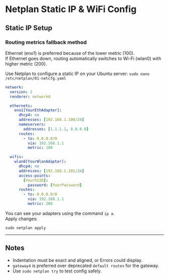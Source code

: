 # Netplan Static IP & WiFi Config

## Static IP Setup

### Routing metrics fallback method
Ethernet (eno1) is preferred because of the lower metric (100).   
If Ethernet goes down, routing automatically switches to Wi-Fi (wlan0) with higher metric (200).   
   
Use Netplan to configure a static IP on your Ubuntu server:
```sudo nano /etc/netplan/01-netcfg.yaml```

```yaml
network:
  version: 2
  renderer: networkd

  ethernets:
    eno1[YourEthAdapter]:
      dhcp4: no
      addresses: [192.168.1.100/24]
      nameservers:
        addresses: [1.1.1.1, 8.8.8.8]
      routes:
        - to: 0.0.0.0/0
          via: 192.168.1.1
          metric: 100

  wifis:
    wlan0[YourWlanAdapter]:
      dhcp4: no
      addresses: [192.168.1.101/24]
      access-points:
        [YourSSID]:
          password: [YourPassword]
      routes:
        - to: 0.0.0.0/0
          via: 192.168.1.1
          metric: 200

```
You can see your adapters using the command ```ip a```.   
Apply changes:

```
sudo netplan apply
```

---

## Notes

- Indentation must be exact and aligned, or Errors could display.
- `gateway4` is preferred over deprecated `default routes` for the gateway.  
- Use `sudo netplan try` to test config safely.
